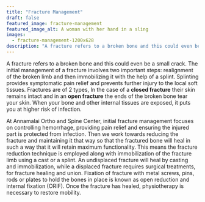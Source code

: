 ```yaml
---
title: "Fracture Management"
draft: false
featured_image: fracture-management
featured_image_alt: A woman with her hand in a sling
images:
  - fracture-management-1200x628
description: "A fracture refers to a broken bone and this could even be a small crack. The initial management of a fracture involves two important steps: realignment of the broken limb and then immobilizing it with the help of a splint. Splinting provides symptomatic pain relief and prevents further injury to the local soft tissues."
---
```


A fracture refers to a broken bone and this could even be a small crack. The initial management of a fracture involves two important steps: realignment of the broken limb and then immobilizing it with the help of a splint. Splinting provides symptomatic pain relief and prevents further injury to the local soft tissues. <!--more--> Fractures are of 2 types, In the case of a **closed fracture** their skin remains intact and in an **open fracture** the ends of the broken bone tear your skin. When your bone and other internal tissues are exposed, it puts you at higher risk of infection.

At Annamalai Ortho and Spine Center, initial fracture management focuses on controlling hemorrhage, providing pain relief and ensuring the injured part is protected from infection. Then we work towards reducing the fracture and maintaining it that way so that the fractured bone will heal in such a way that it will retain maximum functionality. This means the fracture reduction technique is employed along with immobilization of the fracture limb using a cast or a splint. An undisplaced fracture will heal by casting and immobilization, while a displaced fracture requires surgical treatments, for fracture healing and union. Fixation of fracture with metal screws, pins, rods or plates to hold the bones in place is known as open reduction and internal fixation (ORIF). Once the fracture has healed, physiotherapy is necessary to restore mobility.
